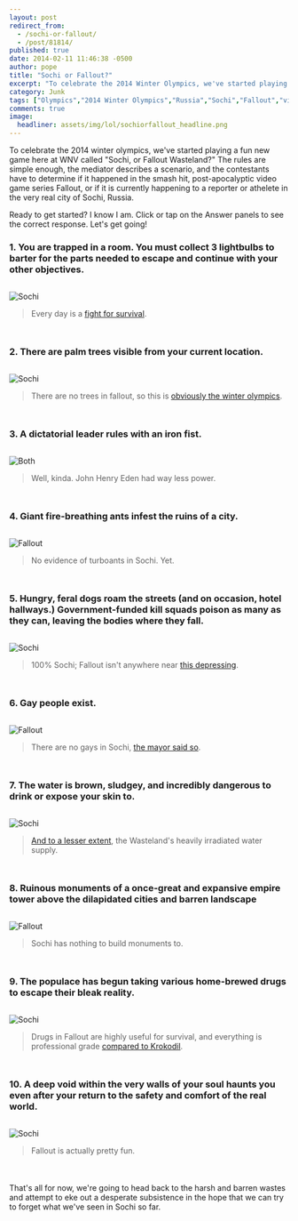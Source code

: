 ```yaml
---
layout: post
redirect_from: 
  - /sochi-or-fallout/
  - /post/81814/
published: true
date: 2014-02-11 11:46:38 -0500
author: pope
title: "Sochi or Fallout?"
excerpt: "To celebrate the 2014 Winter Olympics, we've started playing a fun new game called \"Sochi, or Fallout Wasteland?\" The rules are simple, for each scenario, contestants determine if it happened in the post-apocalyptic video game series Fallout, or if it is currently happening in the very real city of Sochi, Russia."
category: Junk
tags: ["Olympics","2014 Winter Olympics","Russia","Sochi","Fallout","video games","sports","please to not reporting us to secret police","Krokodil","drugs","despair","dangerous face water","feral dogs"]
comments: true 
image:
  headliner: assets/img/lol/sochiorfallout_headline.png
---
```


To celebrate the 2014 winter olympics, we've started playing a fun new game here at WNV called "Sochi, or Fallout Wasteland?" The rules are simple enough, the mediator describes a scenario, and the contestants have to determine if it happened in the smash hit, post-apocalyptic video game series Fallout, or if it is currently happening to a reporter or athelete in the very real city of Sochi, Russia.

Ready to get started? I know I am. Click or tap on the Answer panels to see the correct response. Let's get going!

### 1\. You are trapped in a room. You must collect 3 lightbulbs to barter for the parts needed to escape and continue with your other objectives.

<div class="answerpanel"><img src="/assets/img/lol/sochiorfallout1_lightbulbs.png" alt="Sochi"><br><blockquote><p>Every day is a <a href="https://twitter.com/DanWetzel/status/430829086022569984" target="_blank">fight for survival</a>.</p></blockquote></div>

### 2\. There are palm trees visible from your current location.

<div class="answerpanel"><img src="/assets/img/lol/sochiorfallout2_palmtrees.png" alt="Sochi"><br><blockquote><p>There are no trees in fallout, so this is <a href="http://www.stuff.co.nz/travel/destinations/europe/9666441/The-lowdown-on-the-upcoming-Olympic-venue" target="_blank">obviously the winter olympics</a>.</p></blockquote></div>

### 3\. A dictatorial leader rules with an iron fist.

<div class="answerpanel"><img src="/assets/img/lol/sochiorfallout3_ironfist.png" alt="Both"><br><blockquote><p>Well, kinda. John Henry Eden had way less power.</p></blockquote></div>

### 4\. Giant fire-breathing ants infest the ruins of a city.

<div class="answerpanel"><img src="/assets/img/lol/sochiorfallout4_fireants.png" alt="Fallout"><br><blockquote><p>No evidence of turboants in Sochi. Yet.</p></blockquote></div>

### 5\. Hungry, feral dogs roam the streets (and on occasion, hotel hallways.) Government-funded kill squads poison as many as they can, leaving the bodies where they fall.

<div class="answerpanel"><img src="/assets/img/lol/sochiorfallout5_dogs.png" alt="Sochi"><br><blockquote><p>100% Sochi; Fallout isn't anywhere near <a href="http://www.nydailynews.com/sports/olympics/sochi-plans-mass-killing-stray-dogs-olympics-article-1.1600417" target="_blank">this depressing</a>.</p></blockquote></div>

### 6\. Gay people exist.

<div class="answerpanel"><img src="/assets/img/lol/sochiorfallout6_gay.png" alt="Fallout"><br><blockquote><p>There are no gays in Sochi, <a href="http://www.bbc.co.uk/news/uk-25675957" target="_blank">the mayor said so</a>.</p></blockquote></div>

### 7\. The water is brown, sludgey, and incredibly dangerous to drink or expose your skin to.

<div class="answerpanel"><img src="/assets/img/lol/sochiorfallout7_water.png" alt="Sochi"><br><blockquote><p><a href="https://twitter.com/StacyStClair/statuses/430536725341798402" target="_blank">And to a lesser extent</a>, the Wasteland's heavily irradiated water supply.</p></blockquote></div>

### 8\. Ruinous monuments of a once-great and expansive empire tower above the dilapidated cities and barren landscape

<div class="answerpanel"><img src="/assets/img/lol/sochiorfallout8_monuments.png" alt="Fallout"><br><blockquote><p>Sochi has nothing to build monuments to.</p></blockquote></div>

### 9\. The populace has begun taking various home-brewed drugs to escape their bleak reality.

<div class="answerpanel"><img src="/assets/img/lol/sochiorfallout9_drugs.png" alt="Sochi"><br><blockquote><p>Drugs in Fallout are highly useful for survival, and everything is professional grade <a href="http://io9.com/5859291/krokodil-russias-designer-drug-that-will-eat-your-flesh" target="_blank">compared to Krokodil</a>.</p></blockquote></div>

### 10\. A deep void within the very walls of your soul haunts you even after your return to the safety and comfort of the real world.

<div class="answerpanel"><img src="/assets/img/lol/sochiorfallout10_despair.png" alt="Sochi"><br><blockquote><p>Fallout is actually pretty fun.</p></blockquote></div>

That's all for now, we're going to head back to the harsh and barren wastes and attempt to eke out a desperate subsistence in the hope that we can try to forget what we've seen in Sochi so far.

<script type="text/javascript">$(document).ready(function(){ $('.answerpanel').before('<blockquote class="showanswer"><p><a>Click to show answer</a></p></blockquote>').hide(); $('.showanswer').click(function(eo){ $(this).next('.answerpanel').show(); var theimg = $(this).next('.answerpanel').children('img'); if($('img.headliner').width() == 600){ theimg.height(342); theimg.width(600); }else{ theimg.height(450); theimg.width(800); } $(this).hide(); }); });</script>

<style type="text/css">div.answerpanel{ margin-top: 30px; margin-bottom: 50px; }</style>